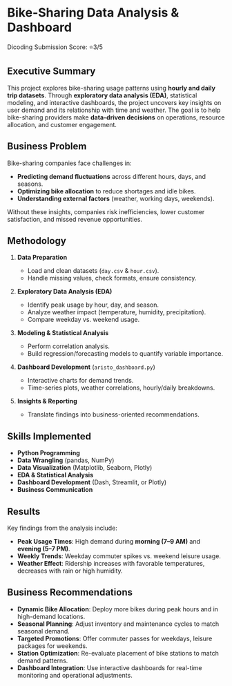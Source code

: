 # Bike-Sharing Data Analysis & Dashboard  
Dicoding Submission Score: ⭐3/5
## Executive Summary  
This project explores bike-sharing usage patterns using **hourly and daily trip datasets**. Through **exploratory data analysis (EDA)**, statistical modeling, and interactive dashboards, the project uncovers key insights on user demand and its relationship with time and weather. The goal is to help bike-sharing providers make **data-driven decisions** on operations, resource allocation, and customer engagement.  


## Business Problem  
Bike-sharing companies face challenges in:  
- **Predicting demand fluctuations** across different hours, days, and seasons.  
- **Optimizing bike allocation** to reduce shortages and idle bikes.  
- **Understanding external factors** (weather, working days, weekends).  

Without these insights, companies risk inefficiencies, lower customer satisfaction, and missed revenue opportunities.  


## Methodology  
1. **Data Preparation**  
   - Load and clean datasets (`day.csv` & `hour.csv`).  
   - Handle missing values, check formats, ensure consistency.  

2. **Exploratory Data Analysis (EDA)**  
   - Identify peak usage by hour, day, and season.  
   - Analyze weather impact (temperature, humidity, precipitation).  
   - Compare weekday vs. weekend usage.  

3. **Modeling & Statistical Analysis**  
   - Perform correlation analysis.  
   - Build regression/forecasting models to quantify variable importance.  

4. **Dashboard Development** (`aristo_dashboard.py`)  
   - Interactive charts for demand trends.  
   - Time-series plots, weather correlations, hourly/daily breakdowns.  

5. **Insights & Reporting**  
   - Translate findings into business-oriented recommendations.  


## Skills Implemented  
- **Python Programming**  
- **Data Wrangling** (pandas, NumPy)  
- **Data Visualization** (Matplotlib, Seaborn, Plotly)  
- **EDA & Statistical Analysis**  
- **Dashboard Development** (Dash, Streamlit, or Plotly)  
- **Business Communication**  


## Results  
Key findings from the analysis include:  
- **Peak Usage Times**: High demand during **morning (7–9 AM)** and **evening (5–7 PM)**.  
- **Weekly Trends**: Weekday commuter spikes vs. weekend leisure usage.  
- **Weather Effect**: Ridership increases with favorable temperatures, decreases with rain or high humidity.  


## Business Recommendations  
- **Dynamic Bike Allocation**: Deploy more bikes during peak hours and in high-demand locations.  
- **Seasonal Planning**: Adjust inventory and maintenance cycles to match seasonal demand.  
- **Targeted Promotions**: Offer commuter passes for weekdays, leisure packages for weekends.  
- **Station Optimization**: Re-evaluate placement of bike stations to match demand patterns.  
- **Dashboard Integration**: Use interactive dashboards for real-time monitoring and operational adjustments.  
